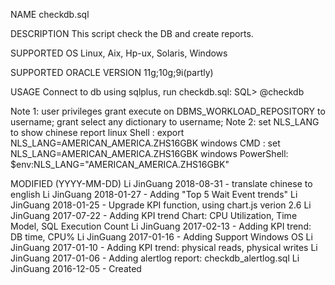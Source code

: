 NAME
  checkdb.sql

DESCRIPTION
  This script check the DB and create reports.

SUPPORTED OS
  Linux, Aix, Hp-ux, Solaris, Windows

SUPPORTED ORACLE VERSION
  11g;10g;9i(partly)

USAGE
  Connect to db using sqlplus, run checkdb.sql:
  SQL> @checkdb

  Note 1: user privileges
  grant execute on DBMS_WORKLOAD_REPOSITORY to username;
  grant select any dictionary to username;
  Note 2: set NLS_LANG to show chinese report
  linux Shell       : export NLS_LANG=AMERICAN_AMERICA.ZHS16GBK
  windows CMD       : set NLS_LANG=AMERICAN_AMERICA.ZHS16GBK
  windows PowerShell: $env:NLS_LANG="AMERICAN_AMERICA.ZHS16GBK"

MODIFIED    (YYYY-MM-DD)
Li JinGuang  2018-08-31 - translate chinese to english
Li JinGuang  2018-01-27 - Adding "Top 5 Wait Event trends"
Li JinGuang  2018-01-25 - Upgrade KPI function, using chart.js verion 2.6
Li JinGuang  2017-07-22 - Adding KPI trend Chart: CPU Utilization, Time Model, SQL Execution Count
Li JinGuang  2017-02-13 - Adding KPI trend: DB time, CPU%
Li JinGuang  2017-01-16 - Adding Support Windows OS
Li JinGuang  2017-01-10 - Adding KPI trend: physical reads, physical writes
Li JinGuang  2017-01-06 - Adding alertlog report: checkdb_alertlog.sql
Li JinGuang  2016-12-05 - Created
